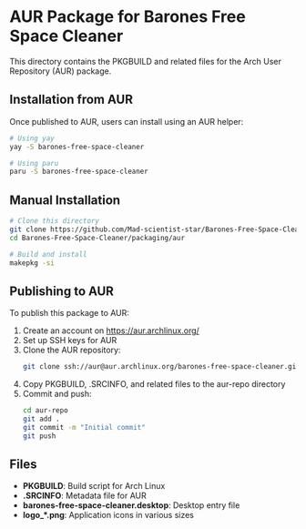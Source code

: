 # AUR Package for Barones Free Space Cleaner

This directory contains the PKGBUILD and related files for the Arch User Repository (AUR) package.

## Installation from AUR

Once published to AUR, users can install using an AUR helper:

```bash
# Using yay
yay -S barones-free-space-cleaner

# Using paru
paru -S barones-free-space-cleaner
```

## Manual Installation

```bash
# Clone this directory
git clone https://github.com/Mad-scientist-star/Barones-Free-Space-Cleaner.git
cd Barones-Free-Space-Cleaner/packaging/aur

# Build and install
makepkg -si
```

## Publishing to AUR

To publish this package to AUR:

1. Create an account on https://aur.archlinux.org/
2. Set up SSH keys for AUR
3. Clone the AUR repository:
   ```bash
   git clone ssh://aur@aur.archlinux.org/barones-free-space-cleaner.git aur-repo
   ```
4. Copy PKGBUILD, .SRCINFO, and related files to the aur-repo directory
5. Commit and push:
   ```bash
   cd aur-repo
   git add .
   git commit -m "Initial commit"
   git push
   ```

## Files

- **PKGBUILD**: Build script for Arch Linux
- **.SRCINFO**: Metadata file for AUR
- **barones-free-space-cleaner.desktop**: Desktop entry file
- **logo_*.png**: Application icons in various sizes

